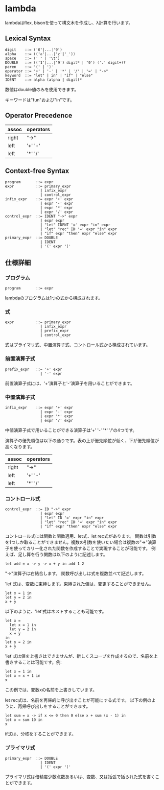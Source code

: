 # lambda

lambdaはflex, bisonを使って構文木を作成し、λ計算を行います。

## Lexical Syntax

```
digit    ::= ('0'|...|'9')
alpha    ::= (('a'|...|'z'|'_'))
space    ::= (' ' | '\t')
DOUBLE   ::= (('1'|...|'9') digit* | '0') ('.' digit+)?
paren    ::= '(' | ')'
operator ::= '+' | '-' | '*' | '/' | '=' | "->"
keyword  ::= "let" | in" | "if" | "else"
IDENT    ::= alpha (alpha | digit)*
```

数値はdouble値のみを使用できます。

キーワードは"fun"および"in"です。


## Operator Precedence

assoc | operators
----- | ---------
right | "->"
left  | '+' '-'
left  | '*' '/'

## Context-free Syntax

```
program       ::= expr
expr          ::= primary_expr
                | infix_expr
                | control_expr
infix_expr    ::= expr '+' expr
                | expr '-' expr
                | expr '*' expr
                | expr '/' expr
control_expr  ::= IDENT "->" expr
                | expr expr
                | "let" IDENT '=' expr "in" expr
                | "let" "rec" ID '=' expr "in" expr
                | "if" expr "then" expr "else" expr
primary_expr  ::= DOUBLE
                | IDENT
                | '(' expr ')'
```

## 仕様詳細

### プログラム

```
program       ::= expr
```

lambdaのプログラムは1つの式から構成されます。

### 式

```
expr          ::= primary_expr
                | infix_expr
                | prefix_expr
                | control_expr
```

式はプライマリ式、中置演算子式、コントロール式から構成されています。

### 前置演算子式

```
prefix_expr   ::= '+' expr
                | '-' expr
```

前置演算子式には、'+'演算子と'-'演算子を用いることができます。

### 中置演算子式

```
infix_expr    ::= expr '+' expr
                | expr '-' expr
                | expr '*' expr
                | expr '/' expr
```

中値演算子式で用いることができる演算子は'+' '-' '*' '/'の4つです。

演算子の優先順位は以下の通りです。表の上が優先順位が低く、下が優先順位が高くなります。

assoc | operators
----- | ---------
right | "->"
left  | '+' '-'
left  | '*' '/'

### コントロール式

```
control_expr  ::= ID "->" expr
                | expr expr
                | "let" ID '=' expr "in" expr
                | "let" "rec" ID '=' expr "in" expr
                | "if" expr "then" expr "else" expr
```

コントロール式には関数と関数適用、let式、let rec式があります。
関数は引数を1つしか取ることができません。複数の引数を使いたい場合は複数の"->"演算子を使ってカリー化された関数を作成することで実現することが可能です。
例えば、足し算を行う関数は以下のように記述します。

```
let add = x -> y -> x + y in add 1 2
```

"->"演算子は右結合します。
関数呼び出しは式を複数並べて記述します。

'let'式は、変数に束縛します。束縛された値は、変更することができません。

```
let x = 1 in 
let y = 2 in
x + y
```

以下のように、'let'式はネストすることも可能です。

```
let x =
  let x = 1 in 
  let y = 2 in
  x + y
in
let y = 2 in
x + y
```

'let'式は値を上書きはできませんが、新しくスコープを作成するので、名前を上書きすることは可能です。例:

```
let x = 1 in
let x = x + 1 in
x
```

この例では、変数xの名前を上書きしています。

let rec式は、名前を再帰的に呼び出すことが可能にする式です。
以下の例のように、再帰呼び出しをすることができます。

```
let sum = x -> if x <= 0 then 0 else x + sum (x - 1) in
let x = sum 10 in
x
```

if式は、分岐をすることができます。

### プライマリ式

```
primary_expr  ::= DOUBLE
                | IDENT
                | '(' expr ')'
```

プライマリ式は倍精度少数点数あるいは、変数、又は括弧で括られた式を書くことができます。
